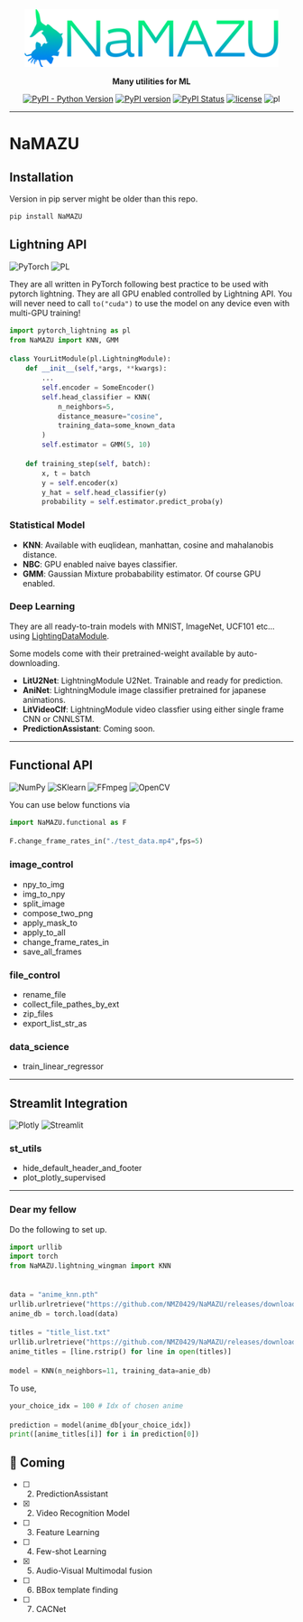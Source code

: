 <div align="center">

<img src="utils/namazu_fixed.png" width="450">

**Many utilities for ML**

[![PyPI - Python Version](https://img.shields.io/pypi/pyversions/NaMAZU)](https://pypi.org/project/NaMAZU/)
[![PyPI version](https://badge.fury.io/py/NaMAZU.svg)](https://badge.fury.io/py/NaMAZU)
[![PyPI Status](https://pepy.tech/badge/NaMAZU)](https://pepy.tech/project/NaMAZU)
[![license](https://img.shields.io/badge/License-Apache%202.0-blue.svg)](https://github.com/NMZ0429/NaMAZU/blob/main/LICENSE)
![pl](https://img.shields.io/badge/PyTorch%20Lightning-1.3-792EE5.svg?logo=PyTorch%20Lightning&style=popout)


* * *

</div>

# NaMAZU

## Installation

Version in pip server might be older than this repo.

```zsh
pip install NaMAZU
```

## Lightning API

![PyTorch](https://img.shields.io/badge/PyTorch-%23EE4C2C.svg?style=for-the-badge&logo=PyTorch&logoColor=white)
![PL](https://img.shields.io/badge/-PyTorch%20Lightning-792EE5.svg?logo=PyTorch%20Lightning&style=for-the-badge)

They are all written in PyTorch following best practice to be used with pytorch lightning. They are all GPU enabled controlled by Lightning API. You will never need to call `to("cuda")` to use the model on any device even with multi-GPU training!

```python
import pytorch_lightning as pl
from NaMAZU import KNN, GMM

class YourLitModule(pl.LightningModule):
    def __init__(self,*args, **kwargs):
        ...
        self.encoder = SomeEncoder()
        self.head_classifier = KNN(
            n_neighbors=5, 
            distance_measure="cosine", 
            training_data=some_known_data
        )
        self.estimator = GMM(5, 10)

    def training_step(self, batch):
        x, t = batch
        y = self.encoder(x)
        y_hat = self.head_classifier(y)
        probability = self.estimator.predict_proba(y)
```

### Statistical Model

* **KNN**: Available with euqlidean, manhattan, cosine and mahalanobis distance.
* **NBC**: GPU enabled naive bayes classifier.
* **GMM**: Gaussian Mixture probabability estimator. Of course GPU enabled.

### Deep Learning

They are all ready-to-train models with MNIST, ImageNet, UCF101 etc... using [LightingDataModule](https://pytorch-lightning.readthedocs.io/en/latest/extensions/datamodules.html).

Some models come with their pretrained-weight available by auto-downloading.

* **LitU2Net**: LightningModule U2Net. Trainable and ready for prediction.
* **AniNet**: LightningModule image classifier pretrained for japanese animations.
* **LitVideoClf**: LightningModule video classfier using either single frame CNN or CNNLSTM.
* **PredictionAssistant**: Coming soon.

* * *

## Functional API

![NumPy](https://img.shields.io/badge/numpy-%23013243.svg?style=for-the-badge&logo=numpy&logoColor=white)
![SKlearn](https://img.shields.io/badge/Scikit_learn-F7931E.svg?style=for-the-badge&logo=scikit-learn&logoColor=white)
![FFmpeg](https://img.shields.io/badge/FFmpeg-007808.svg?style=for-the-badge&logo=FFmpeg&logoColor=white)
![OpenCV](https://img.shields.io/badge/OpenCV-5C3EE8.svg?style=for-the-badge&logo=OpenCV&logoColor=white)

You can use below functions via

```python
import NaMAZU.functional as F

F.change_frame_rates_in("./test_data.mp4",fps=5)
```

### image_control

* npy_to_img
* img_to_npy
* split_image
* compose_two_png
* apply_mask_to
* apply_to_all
* change_frame_rates_in
* save_all_frames

### file_control

* rename_file
* collect_file_pathes_by_ext
* zip_files
* export_list_str_as

### data_science

* train_linear_regressor

* * *

## Streamlit Integration

![Plotly](https://img.shields.io/badge/Plotly-3F4F75.svg?style=for-the-badge&logo=plotly&logoColor=white)
![Streamlit](https://img.shields.io/badge/Streamlit-FF4B4B.svg?style=for-the-badge&logo=Streamlit&logoColor=white)

### st_utils

* hide_default_header_and_footer
* plot_plotly_supervised

* * *

### Dear my fellow

Do the following to set up.

```python
import urllib
import torch
from NaMAZU.lightning_wingman import KNN


data = "anime_knn.pth"
urllib.urlretrieve("https://github.com/NMZ0429/NaMAZU/releases/download/Checkpoint/anime_knn.pth", data)
anime_db = torch.load(data)

titles = "title_list.txt"
urllib.urlretrieve("https://github.com/NMZ0429/NaMAZU/releases/download/Checkpoint/anime_title_list.txt", titles)
anime_titles = [line.rstrip() for line in open(titles)]

model = KNN(n_neighbors=11, training_data=anie_db)
```

To use,

```python
your_choice_idx = 100 # Idx of chosen anime

prediction = model(anime_db[your_choice_idx])
print([anime_titles[i]] for i in prediction[0])
```

## :rocket: Coming

* [ ] 2. PredictionAssistant
* [x] 2. Video Recognition Model
* [ ] 3. Feature Learning
* [ ] 4. Few-shot Learning
* [x] 5. Audio-Visual Multimodal fusion
* [ ] 6. BBox template finding
* [ ] 7. CACNet
